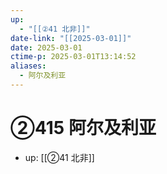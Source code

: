 ```yaml
---
up:
  - "[[②41 北非]]"
date-link: "[[2025-03-01]]"
date: 2025-03-01
ctime-p: 2025-03-01T13:14:52
aliases:
  - 阿尔及利亚
---
```


# ②415 阿尔及利亚

- up: [[②41 北非]]
